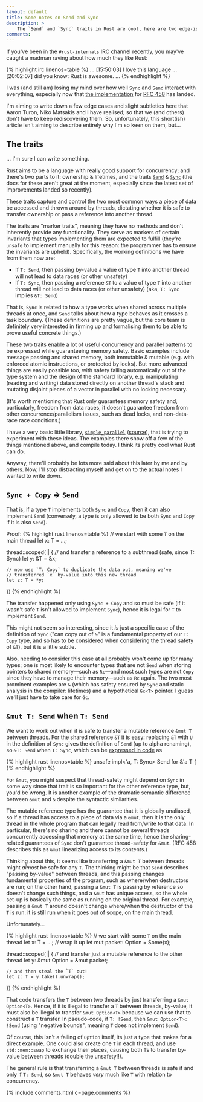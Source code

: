 ```yaml
---
layout: default
title: Some notes on Send and Sync
description: >
    The `Send` and `Sync` traits in Rust are cool, here are two edge-ish cases.
comments:
---
```


If you've been in the `#rust-internals` IRC channel recently, you
may've caught a madman raving about how much they like Rust:

{% highlight irc linenos=table %}
...
[15:50:03] <huon> I love this language
...
[20:02:07] <huon> did you know: Rust is awesome.
...
{% endhighlight %}

I was (and still am) losing my mind over how well `Sync` and `Send`
interact with everything, especially now that
[the implementation](https://github.com/rust-lang/rust/pull/22319) for
[RFC 458](https://github.com/rust-lang/rfcs/pull/458) has landed.

I'm aiming to write down a few edge cases and slight subtleties here
that Aaron Turon, Niko Matsakis and I have realised; so that we (and
others) don't have to keep rediscovering them. So, unfortunately, this
short(ish) article isn't aiming to describe entirely why I'm so keen
on them, but...

## The traits

... I'm sure I can write something.

Rust aims to be a language with really good support for concurrency;
and there's two parts to it: ownership & lifetimes, and the traits
[`Send`][send] & [`Sync`][sync] (the docs for these aren't great at
the moment, especially since the latest set of improvements landed so
recently).

[send]: http://doc.rust-lang.org/nightly/std/marker/trait.Send.html
[sync]: http://doc.rust-lang.org/nightly/std/marker/trait.Sync.html

These traits capture and control the two most common ways a piece of
data be accessed and thrown around by threads, dictating whether it is
safe to transfer ownership or pass a reference into another
thread.

The traits are "marker traits", meaning they have no methods and don't
inherently provide any functionality. They serve as markers of certain
invariants that types implementing them are expected to fulfill
(they're `unsafe` to implement manually for this reason: the
programmer has to ensure the invariants are upheld). Specifically, the
working definitions we have from them now are:

- If `T: Send`, then passing by-value a value of type `T` into
  another thread will not lead to data races (or other unsafety)
- If `T: Sync`, then passing a reference `&T` to a value of type `T`
  into another thread will not lead to data races (or other unsafety)
  (aka, `T: Sync` implies `&T: Send`)

That is, `Sync` is related to how a type works when shared across
multiple threads at once, and `Send` talks about how a type behaves as
it crosses a task boundary. (These definitions are pretty vague, but
the core team is definitely very interested in firming up and
formalising them to be able to prove useful concrete things.)

These two traits enable a lot of useful concurrency and parallel
patterns to be expressed while guaranteeing memory safety. Basic
examples include message passing and shared memory, both immutable &
mutable (e.g. with enforced atomic instructions, or protected by
locks). But more advanced things are easily possible too, with safety
falling automatically out of the type system and the design of the
standard library, e.g. manipulating (reading and writing) data stored
directly on another thread's stack and mutating disjoint pieces of a
vector in parallel with no locking necessary.

(It's worth mentioning that Rust only guarantees memory safety and,
particularly, freedom from data races, it doesn't guarantee freedom
from other concurrence/parallelism issues, such as dead locks, and
non-data-race race conditions.)

I have a very basic little library, [`simple_parallel`][sp-docs]
([source][sp-source]), that is trying to experiment with these
ideas. The examples there show off a few of the things mentioned
above, and compile today. I think its pretty cool what Rust can do.

[sp-docs]: http://huonw.github.io/simple_parallel/simple_parallel/
[sp-source]: https://github.com/huonw/simple_parallel

Anyway, there'll probably be lots more said about this later by me and
by others. Now, I'll stop distracting myself and get on to the actual
notes I wanted to write down.

## `Sync + Copy` ⇒ `Send`

That is, if a type `T` implements both `Sync` and `Copy`, then it can
also implement `Send` (conversely, a type is only allowed to be both
`Sync` and `Copy` if it is also `Send`).

Proof:
{% highlight rust linenos=table %}
// we start with some `T` on the main thread
let x: T = ...;

thread::scoped(|| {
    // and transfer a reference to a subthread (safe, since T: Sync)
    let y: &T = &x;

    // now use `T: Copy` to duplicate the data out, meaning we've
    // transferred `x` by-value into this new thread
    let z: T = *y;

})
{% endhighlight %}

The transfer happened only using `Sync + Copy` and so must be safe (if
it wasn't safe `T` isn't allowed to implement `Sync`), hence it is
legal for `T` to implement `Send`.

This might not seem so interesting, since it *is* just a specific case
of the definition of `Sync` ("can copy out of `&`" is a fundamental
property of our `T: Copy` type, and so has to be considered when
considering the thread safety of `&T`), but it is a little
subtle.

Also, needing to consider this case at all probably won't come up for
many types; one is most likely to encounter types that are not `Send`
when storing pointers to shared memory&mdash;such as `Rc`&mdash;and
most such types are not `Copy` since they have to manage their
memory&mdash;such as `Rc` again. The two most prominent examples are
`&` (which has safety ensured by `Sync` and static analysis in the
compiler: lifetimes) and a hypothetical `Gc<T>` pointer. I guess we'll
just have to take care for `Gc`.

## `&mut T: Send` when `T: Send`

We want to work out when it is safe to transfer a mutable reference
`&mut T` between threads. For the shared reference `&T` it is easy:
replacing `&T` with `U` in the definition of `Sync` gives the
definition of `Send` (up to alpha renaming), so `&T: Send` when `T:
Sync`, which can be
[expressed in code](https://github.com/rust-lang/rust/blob/522d09dfecbeca1595f25ac58c6d0178bbd21d7d/src/libcore/marker.rs#L388)
as

{% highlight rust linenos=table %}
unsafe impl<'a, T: Sync> Send for &'a T {
{% endhighlight %}

For `&mut`, you might suspect that thread-safety might depend on
`Sync` in some way since that trait is so important for the other
reference type, but, you'd be wrong. It is another example of the
dramatic semantic difference between `&mut` and `&` despite the
syntactic similarities.

The mutable reference type has the guarantee that it is globally
unaliased, so if a thread has access to a piece of data via a `&mut`,
then it is the only thread in the whole program that can legally read
from/write to that data. In particular, there's no sharing and there
cannot be several threads concurrently accessing that memory at the
same time, hence the sharing-related guarantees of `Sync` don't
guarantee thread-safety for `&mut`. (RFC 458 describes this as `&mut`
linearizing access to its contents.)

Thinking about this, it seems like transferring a `&mut T` between
threads might *almost* be safe for any `T`. The thinking might be that
`Send` describes "passing by-value" between threads, and this passing
changes fundamental properties of the program, such as where/when
destructors are run; on the other hand, passing a `&mut T` is passing
by reference so doesn't change such things, and a `&mut` has unique
access, so the whole set-up is basically the same as running on the
original thread. For example, passing a `&mut T` around doesn't change
where/when the destructor of the `T` is run: it is still run when it
goes out of scope, on the main thread.

Unfortunately...

{% highlight rust linenos=table %}
// we start with some `T` on the main thread
let x: T = ...;
// wrap it up
let mut packet: Option<T> = Some(x);

thread::scoped(|| {
    // and transfer just a mutable reference to the other thread
    let y: &mut Option<T> = &mut packet;

    // and then steal the `T` out!
    let z: T = y.take().unwrap();
})
{% endhighlight %}

That code transfers the `T` between two threads by just transferring a
`&mut Option<T>`. Hence, if it is illegal to transfer a `T` between
threads, by-value, it must also be illegal to transfer `&mut
Option<T>` because we can use that to construct a `T` transfer. In
pseudo-code, if `T: !Send`, then `&mut Option<T>: !Send` (using
"negative bounds", meaning `T` does not implement `Send`).

Of course, this isn't a failing of `Option` itself, its just a type
that makes for a direct example. One could also create one `T` in each
thread, and use `std::mem::swap` to exchange their places, causing
both `T`s to transfer by-value between threads (double the
unsafety!!).

The general rule is that transferring a `&mut T` between threads is
safe if and only if `T: Send`, so `&mut T` behaves *very* much like
`T` with relation to concurrency.

{% include comments.html c=page.comments %}
